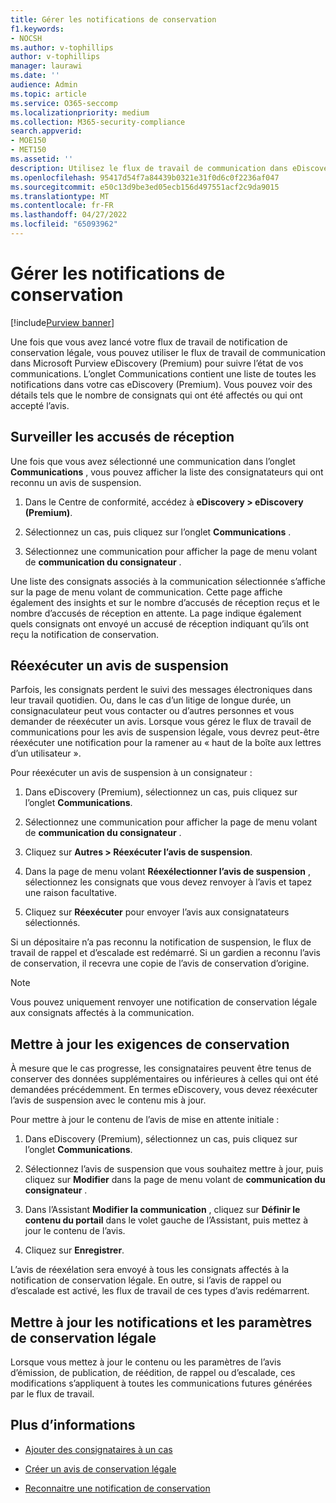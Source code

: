```yaml
---
title: Gérer les notifications de conservation
f1.keywords:
- NOCSH
ms.author: v-tophillips
author: v-tophillips
manager: laurawi
ms.date: ''
audience: Admin
ms.topic: article
ms.service: O365-seccomp
ms.localizationpriority: medium
ms.collection: M365-security-compliance
search.appverid:
- MOE150
- MET150
ms.assetid: ''
description: Utilisez le flux de travail de communication dans eDiscovery (Premium) pour suivre l’état de vos notifications de conservation légale et, si nécessaire, les mettre à jour et les renvoyer.
ms.openlocfilehash: 95417d54f7a84439b0321e31f0d6c0f2236af047
ms.sourcegitcommit: e50c13d9be3ed05ecb156d497551acf2c9da9015
ms.translationtype: MT
ms.contentlocale: fr-FR
ms.lasthandoff: 04/27/2022
ms.locfileid: "65093962"
---
```

# <a name="manage-hold-notifications"></a>Gérer les notifications de conservation

[!include[Purview banner](../includes/purview-rebrand-banner.md)]

Une fois que vous avez lancé votre flux de travail de notification de conservation légale, vous pouvez utiliser le flux de travail de communication dans Microsoft Purview eDiscovery (Premium) pour suivre l’état de vos communications. L’onglet Communications contient une liste de toutes les notifications dans votre cas eDiscovery (Premium). Vous pouvez voir des détails tels que le nombre de consignats qui ont été affectés ou qui ont accepté l’avis.

## <a name="monitor-acknowledgments"></a>Surveiller les accusés de réception

Une fois que vous avez sélectionné une communication dans l’onglet **Communications** , vous pouvez afficher la liste des consignatateurs qui ont reconnu un avis de suspension. 

1. Dans le Centre de conformité, accédez à **eDiscovery > eDiscovery (Premium)**.

2. Sélectionnez un cas, puis cliquez sur l’onglet **Communications** .

3. Sélectionnez une communication pour afficher la page de menu volant de **communication du consignateur** .

Une liste des consignats associés à la communication sélectionnée s’affiche sur la page de menu volant de communication. Cette page affiche également des insights et sur le nombre d’accusés de réception reçus et le nombre d’accusés de réception en attente. La page indique également quels consignats ont envoyé un accusé de réception indiquant qu’ils ont reçu la notification de conservation.

## <a name="re-send-a-hold-notice"></a>Réexécuter un avis de suspension

Parfois, les consignats perdent le suivi des messages électroniques dans leur travail quotidien. Ou, dans le cas d’un litige de longue durée, un consignaculateur peut vous contacter ou d’autres personnes et vous demander de réexécuter un avis. Lorsque vous gérez le flux de travail de communications pour les avis de suspension légale, vous devrez peut-être réexécuter une notification pour la ramener au « haut de la boîte aux lettres d’un utilisateur ».

Pour réexécuter un avis de suspension à un consignateur :

1. Dans eDiscovery (Premium), sélectionnez un cas, puis cliquez sur l’onglet **Communications**.

2. Sélectionnez une communication pour afficher la page de menu volant de **communication du consignateur** .

3. Cliquez sur **Autres > Réexécuter l’avis de suspension**.

4. Dans la page de menu volant **Réexélectionner l’avis de suspension** , sélectionnez les consignats que vous devez renvoyer à l’avis et tapez une raison facultative.

5. Cliquez sur **Réexécuter** pour envoyer l’avis aux consignatateurs sélectionnés.

Si un dépositaire n’a pas reconnu la notification de suspension, le flux de travail de rappel et d’escalade est redémarré. Si un gardien a reconnu l’avis de conservation, il recevra une copie de l’avis de conservation d’origine.

> [!NOTE]
> Vous pouvez uniquement renvoyer une notification de conservation légale aux consignats affectés à la communication. 

## <a name="update-preservation-requirements"></a>Mettre à jour les exigences de conservation
  
À mesure que le cas progresse, les consignataires peuvent être tenus de conserver des données supplémentaires ou inférieures à celles qui ont été demandées précédemment. En termes eDiscovery, vous devez réexécuter l’avis de suspension avec le contenu mis à jour.

Pour mettre à jour le contenu de l’avis de mise en attente initiale :

1. Dans eDiscovery (Premium), sélectionnez un cas, puis cliquez sur l’onglet **Communications**.

2. Sélectionnez l’avis de suspension que vous souhaitez mettre à jour, puis cliquez sur **Modifier** dans la page de menu volant de **communication du consignateur** .

3. Dans l’Assistant **Modifier la communication** , cliquez sur **Définir le contenu du portail** dans le volet gauche de l’Assistant, puis mettez à jour le contenu de l’avis.

4. Cliquez sur **Enregistrer**.

L’avis de réexélation sera envoyé à tous les consignats affectés à la notification de conservation légale. En outre, si l’avis de rappel ou d’escalade est activé, les flux de travail de ces types d’avis redémarrent.

## <a name="update-legal-hold-notifications-and-settings"></a>Mettre à jour les notifications et les paramètres de conservation légale

Lorsque vous mettez à jour le contenu ou les paramètres de l’avis d’émission, de publication, de réédition, de rappel ou d’escalade, ces modifications s’appliquent à toutes les communications futures générées par le flux de travail.

## <a name="more-information"></a>Plus d’informations

- [Ajouter des consignataires à un cas](add-custodians-to-case.md)

- [Créer un avis de conservation légale](create-hold-notification.md)

- [Reconnaitre une notification de conservation](acknowledge-hold-notification.md)
